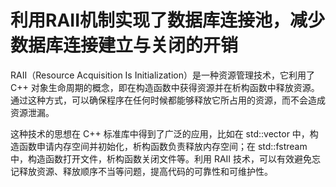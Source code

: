 # 利用RAII机制实现了数据库连接池，减少数据库连接建立与关闭的开销

RAII（Resource Acquisition Is Initialization）是一种资源管理技术，它利用了 C++ 对象生命周期的概念，即在构造函数中获得资源并在析构函数中释放资源。通过这种方式，可以确保程序在任何时候都能够释放它所占用的资源，而不会造成资源泄漏。

这种技术的思想在 C++ 标准库中得到了广泛的应用，比如在 std::vector 中，构造函数申请内存空间并初始化，析构函数负责释放内存空间；在 std::fstream 中，构造函数打开文件，析构函数关闭文件等。利用 RAII 技术，可以有效避免忘记释放资源、释放顺序不当等问题，提高代码的可靠性和可维护性。
